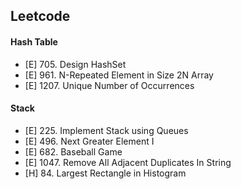 ## Leetcode
#### Hash Table
- [E] 705.   Design HashSet
- [E] 961.   N-Repeated Element in Size 2N Array
- [E] 1207.  Unique Number of Occurrences

#### Stack
- [E] 225.   Implement Stack using Queues
- [E] 496.   Next Greater Element I
- [E] 682.   Baseball Game
- [E] 1047.  Remove All Adjacent Duplicates In String
- [H] 84.    Largest Rectangle in Histogram